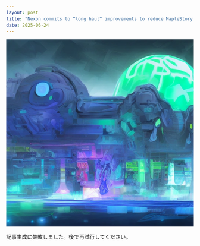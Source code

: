 ```yaml
---
layout: post
title: "Nexon commits to “long haul” improvements to reduce MapleStory N botting"
date: 2025-06-24
---
```


![記事画像](assets/images/20250624_web3.png)

記事生成に失敗しました。後で再試行してください。

